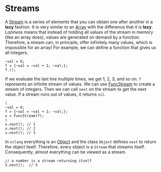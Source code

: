 # Streams

A [Stream](https://doc.sccode.org/Classes/Stream.html) is a series of elements that you can obtain one after another in a **lazy** fashion.
It is very similar to an [Array](https://doc.sccode.org/Classes/Array.html) with the difference that it is **lazy**.
*Laziness* means that instead of holding all values of the stream in memory (like an array does), values are generated on demand by a function.
Therefore, a stream can, in principle, offer infinitely many values, which is impossible for an array!
For example, we can define a function that gives us all integers.

```isc
~val = 0;
f = {~val = ~val + 1; ~val;};
f.();
```

If we evaluate the last line multiple times, we get 1, 2, 3, and so on.
``f`` represents an infinite stream of values.
We can use [FuncStream](https://doc.sccode.org/Classes/FuncStream.html) to create a stream of integers.
Then we can call ``next`` on the stream to get the next value.
If a stream runs out of values, it returns ``nil``.

```isc
(
~val = 0;
f = {~val = ~val + 1; ~val;};
x = FuncStream(f);
)
x.next(); // 1
x.next(); // 2
x.next(); // 3
```

In ``sclang`` everything is an [Object](https://doc.sccode.org/Classes/Object.html) and the class ``Object`` defines ``next`` to return the object itself.
Therefore, every object is a ``Stream`` that streams itself.
Consequently, almost everything can be viewed as a stream.

```isc
// a number is a stream returning itself
5.next();  // 5
```